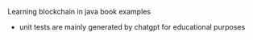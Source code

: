 Learning blockchain in java book examples

- unit tests are mainly generated by chatgpt for educational purposes
